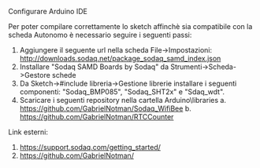 Configurare Arduino IDE

Per poter compilare correttamente lo sketch affinchè sia compatibile con la scheda Autonomo è necessario seguire i seguenti passi:
1. Aggiungere il seguente url nella scheda File->Impostazioni: http://downloads.sodaq.net/package_sodaq_samd_index.json
2. Installare "Sodaq SAMD Boards by Sodaq" da Strumenti->Scheda->Gestore schede
3. Da Sketch->#include libreria->Gestione librerie installare i seguenti componenti: "Sodaq_BMP085", "Sodaq_SHT2x" e "Sdaq_wdt".
4. Scaricare i seguenti repository nella cartella Arduino\libraries 
	a. https://github.com/GabrielNotman/Sodaq_WifiBee
	b. https://github.com/GabrielNotman/RTCCounter

Link esterni:
1. https://support.sodaq.com/getting_started/
2. https://github.com/GabrielNotman/

